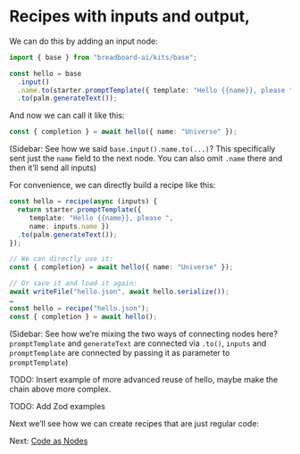 # Recipes with inputs and output,

We can do this by adding an input node:

```ts
import { base } from "breadboard-ai/kits/base";

const hello = base
  .input()
  .name.to(starter.promptTemplate({ template: "Hello {{name}}, please " }))
  .to(palm.generateText());
```

And now we can call it like this:

```ts
const { completion } = await hello({ name: "Universe" });
```

(Sidebar: See how we said `base.input().name.to(...)`? This specifically sent
just the `name` field to the next node. You can also omit `.name` there and then
it’ll send all inputs)

For convenience, we can directly build a recipe like this:

```ts
const hello = recipe(async (inputs) {
  return starter.promptTemplate({
     template: "Hello {{name}}, please ",
     name: inputs.name })
  .to(palm.generateText());
});

// We can directly use it:
const { completion} = await hello({ name: "Universe" });

// Or save it and load it again:
await writeFile("hello.json", await hello.serialize());
…
const hello = recipe("hello.json");
const { completion } = await hello();
```

(Sidebar: See how we’re mixing the two ways of connecting nodes here?
`promptTemplate` and `generateText` are connected via `.to()`, `inputs` and
`promptTemplate` are connected by passing it as parameter to `promptTemplate`)

TODO: Insert example of more advanced reuse of hello, maybe make the chain above
more complex.

TODO: Add Zod examples

Next we’ll see how we can create recipes that are just regular code:

Next: [Code as Nodes](4-code-as-nodes.md)
